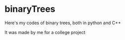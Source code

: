 # binaryTrees
Here's my codes of binary trees, both in python and C++

It was made by me for a college project
